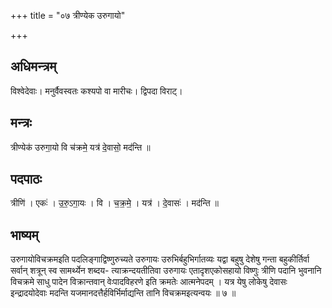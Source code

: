 +++
title = "०७ त्रीण्येक उरुगायो"

+++
## अधिमन्त्रम्
विश्वेदेवाः। मनुर्वैवस्वतः कश्यपो वा मारीचः। द्विपदा विराट्।

## मन्त्रः
त्रीण्येक॑ उरुगा॒यो वि च॑क्रमे॒ यत्र॑ दे॒वासो॒ मद॑न्ति ॥

## पदपाठः
त्रीणि॑ । एकः॑ । उ॒रु॒ऽगा॒यः । वि । च॒क्र॒मे॒ । यत्र॑ । दे॒वासः॑ । मद॑न्ति ॥

## भाष्यम्
उरुगायोविचक्रमइति पदलिङ्गाद्विष्णुरुच्यते उरुगायः उरुभिर्बहुभिर्गातव्यः यद्वा बहुषु देशेषु गन्ता बहुकीर्तिर्वा सर्वान् शत्रून् स्व सामर्थ्येन शब्दय- त्याक्रन्दयतीतिवा उरुगायः एतादृशएकोसहायो विष्णुः त्रीणि पदानि भुवनानि विचक्रमे साधु पादेन विक्रान्तवान् वेःपादविहरणे इति क्रमतेः आत्मनेपदम् । यत्र येषु लोकेषु देवासः इन्द्रादयोदेवाः मदन्ति यजमानदत्तैर्हविर्भिर्माद्यन्ति तानि विचक्रमइत्यन्वयः ॥ ७ ॥